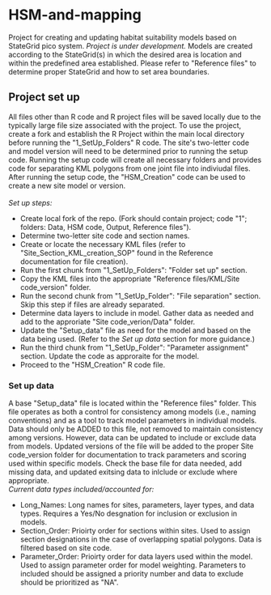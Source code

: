 # HSM-and-mapping
Project for creating and updating habitat suitability models based on StateGrid pico system. *Project is under development.*
Models are created according to the StateGrid(s) in which the desired area is location and within the predefined area established. Please refer to "Reference files" to determine proper StateGrid and how to set area boundaries. 
<br>
## Project set up
All files other than R code and R project files will be saved locally due to the typically large file size associated with the project. To use the project, create a fork and establish the R Project within the main local directory before running the "1_SetUp_Folders" R code. The site's two-letter code and model version will need to be determined prior to running the setup code. Running the setup code will create all necessary folders and provides code for separating KML polygons from one joint file into indiviudal files. After running the setup code, the "HSM_Creation" code can be used to create a new site model or version. <br> <br>
*Set up steps:*
- Create local fork of the repo. (Fork should contain project; code "1"; folders: Data, HSM code, Output, Reference files").
- Determine two-letter site code and section names.
- Create or locate the necessary KML files (refer to "Site_Section_KML_creation_SOP" found in the Reference documentation for file creation).
- Run the first chunk from "1_SetUp_Folders": "Folder set up" section.
- Copy the KML files into the appropriate "Reference files/KML/Site code_version" folder.
- Run the second chunk from "1_SetUp_Folder": "File separation" section. Skip this step if files are already separated.
- Determine data layers to include in model. Gather data as needed and add to the approriate "Site code_verion/Data" folder.
- Update the "Setup_data" file as need for the model and based on the data being used. (Refer to the *Set up data* section for more guidance.)
- Run the third chunk from "1_SetUp_Folder": "Parameter assignment" section. Update the code as approraite for the model.
- Proceed to the "HSM_Creation" R code file.  

### Set up data
A base "Setup_data" file is located within the "Reference files" folder. This file operates as both a control for consistency among models (i.e., naming conventions) and as a tool to track model parameters in individual models. Data should only be ADDED to this file, not removed to maintain consistency among versions. However, data can be updated to include or exclude data from models. Updated versions of the file will be added to the proper Site code_version folder for documentation to track parameters and scoring used within specific models. Check the base file for data needed, add missing data, and updated exitsing data to inlclude or exclude where appropriate. <br>
*Current data types included/accounted for:*
- Long_Names: Long names for sites, parameters, layer types, and data types. Requires a Yes/No desgnation for inclusion or exclusion in models.
- Section_Order: Prioirty order for sections within sites. Used to assign section designations in the case of overlapping spatial polygons. Data is filtered based on site code.
- Parameter_Order: Prioirty order for data layers used within the model. Used to assign parameter order for model weighting. Parameters to included should be assigned a priority number and data to exclude should be prioritized as "NA".
